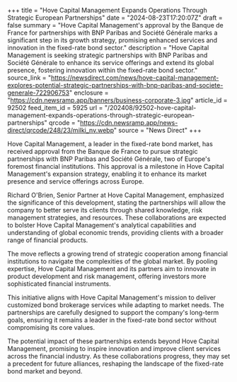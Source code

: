 +++
title = "Hove Capital Management Expands Operations Through Strategic European Partnerships"
date = "2024-08-23T17:20:07Z"
draft = false
summary = "Hove Capital Management's approval by the Banque de France for partnerships with BNP Paribas and Société Générale marks a significant step in its growth strategy, promising enhanced services and innovation in the fixed-rate bond sector."
description = "Hove Capital Management is seeking strategic partnerships with BNP Paribas and Société Générale to enhance its service offerings and extend its global presence, fostering innovation within the fixed-rate bond sector."
source_link = "https://newsdirect.com/news/hove-capital-management-explores-potential-strategic-partnerships-with-bnp-paribas-and-societe-generale-722906753"
enclosure = "https://cdn.newsramp.app/banners/business-corporate-3.jpg"
article_id = 92502
feed_item_id = 5925
url = "/202408/92502-hove-capital-management-expands-operations-through-strategic-european-partnerships"
qrcode = "https://cdn.newsramp.app/news-direct/qrcode/248/23/milki_nv.webp"
source = "News Direct"
+++

<p>Hove Capital Management, a leader in the fixed-rate bond market, has received approval from the Banque de France to pursue strategic partnerships with BNP Paribas and Société Générale, two of Europe's foremost financial institutions. This approval is a milestone in Hove Capital Management's expansion strategy, enabling it to enhance its market presence and service offerings across Europe.</p><p>Richard O'Brien, Senior Partner at Hove Capital Management, emphasized the significance of this development, stating the partnerships will allow the company to better serve its clients through shared knowledge, risk management strategies, and resources. These collaborations are expected to bolster Hove Capital Management's analytical capabilities and understanding of global economic trends, providing clients with a broader range of financial products.</p><p>The move reflects a growing trend of strategic cooperation among financial institutions to navigate the complexities of the global market. By pooling expertise, Hove Capital Management and its partners aim to innovate in product development and risk management, offering investors more sophisticated financial instruments.</p><p>This initiative aligns with Hove Capital Management's mission to deliver customized bond brokerage services while adapting to market needs. The partnerships are carefully designed to support the company's long-term goals, ensuring it remains a leader in the fixed-rate bond sector without compromising its core values.</p><p>The potential impact of these partnerships extends beyond Hove Capital Management, promising to inspire innovation and improve client services across the financial industry. As these collaborations progress, they may set a precedent for future alliances, reshaping the landscape of the fixed-rate bond market and beyond.</p>